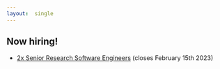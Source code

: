 ```yaml
---
layout:  single
---
```


## Now hiring!

<ul>

  <li><a href="https://www.jobs.cam.ac.uk/job/35304/">2x Senior Research Software Engineers</a> (closes February 15th 2023)</li>
</ul>


